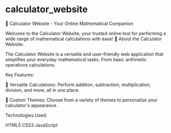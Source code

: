 # calculator_website
🧮 Calculator Website - Your Online Mathematical Companion

Welcome to the Calculator Website, your trusted online tool for performing a wide range of mathematical calculations with ease! 🌟
About the Calculator Website:

The Calculator Website is a versatile and user-friendly web application that simplifies your everyday mathematical tasks. From basic arithmetic operations calculations.

Key Features:

🔢 Versatile Calculations: Perform addition, subtraction, multiplication, division, and more, all in one place.

🌈 Custom Themes: Choose from a variety of themes to personalize your calculator's appearance.

Technologies Used:

HTML5
CSS3
JavaScript
